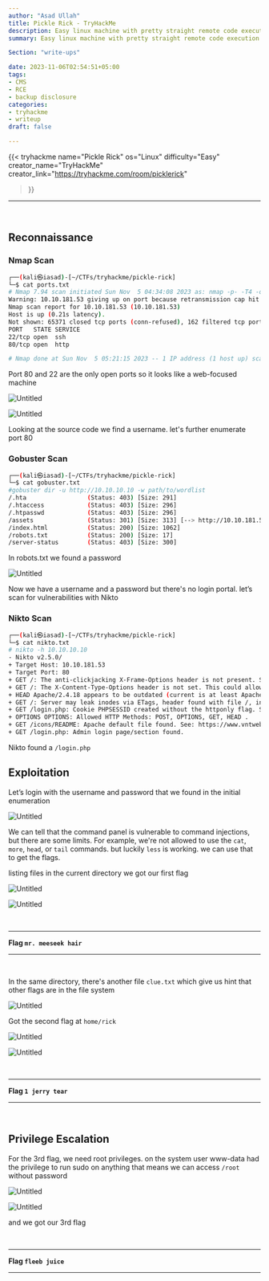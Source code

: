 ```yaml
---
author: "Asad Ullah"
title: Pickle Rick - TryHackMe
description: Easy linux machine with pretty straight remote code execution vulnerability.
summary: Easy linux machine with pretty straight remote code execution vulnerability.

Section: "write-ups"

date: 2023-11-06T02:54:51+05:00
tags: 
- CMS
- RCE
- backup disclosure
categories:
- tryhackme
- writeup
draft: false

---
```


{{< 
tryhackme 
name="Pickle Rick" 
os="Linux" 
difficulty="Easy"  
creator_name="TryHackMe" creator_link="https://tryhackme.com/room/picklerick"
>}}

---

&nbsp;
&nbsp;

## Reconnaissance

### Nmap Scan

```bash
┌──(kali㉿iasad)-[~/CTFs/tryhackme/pickle-rick]
└─$ cat ports.txt 
# Nmap 7.94 scan initiated Sun Nov  5 04:34:08 2023 as: nmap -p- -T4 -oN ports.txt 10.10.181.53
Warning: 10.10.181.53 giving up on port because retransmission cap hit (6).
Nmap scan report for 10.10.181.53 (10.10.181.53)
Host is up (0.21s latency).
Not shown: 65371 closed tcp ports (conn-refused), 162 filtered tcp ports (no-response)
PORT   STATE SERVICE
22/tcp open  ssh
80/tcp open  http

# Nmap done at Sun Nov  5 05:21:15 2023 -- 1 IP address (1 host up) scanned in 2827.06 seconds
```

Port 80 and 22 are the only open ports so it looks like a web-focused machine

![Untitled](/write-ups/tryhackme/pickle-rick/1.webp)

![Untitled](/write-ups/tryhackme/pickle-rick/2.webp)

Looking at the source code we find a username. let's further enumerate port 80

### Gobuster Scan

```bash
┌──(kali㉿iasad)-[~/CTFs/tryhackme/pickle-rick]
└─$ cat gobuster.txt 
#gobuster dir -u http://10.10.10.10 -w path/to/wordlist
/.hta                 (Status: 403) [Size: 291]
/.htaccess            (Status: 403) [Size: 296]
/.htpasswd            (Status: 403) [Size: 296]
/assets               (Status: 301) [Size: 313] [--> http://10.10.181.53/assets/]
/index.html           (Status: 200) [Size: 1062]
/robots.txt           (Status: 200) [Size: 17]
/server-status        (Status: 403) [Size: 300]
```

In robots.txt we found a password

![Untitled](/write-ups/tryhackme/pickle-rick/3.webp)

Now we have a username and a password but there's no login portal. let’s scan for vulnerabilities with Nikto

### Nikto Scan

```bash
┌──(kali㉿iasad)-[~/CTFs/tryhackme/pickle-rick]
└─$ cat nikto.txt   
# nikto -h 10.10.10.10
- Nikto v2.5.0/
+ Target Host: 10.10.181.53
+ Target Port: 80
+ GET /: The anti-clickjacking X-Frame-Options header is not present. See: https://developer.mozilla.org/en-US/docs/Web/HTTP/Headers/X-Frame-Options: 
+ GET /: The X-Content-Type-Options header is not set. This could allow the user agent to render the content of the site in a different fashion to the MIME type. See: https://www.netsparker.com/web-vulnerability-scanner/vulnerabilities/missing-content-type-header/: 
+ HEAD Apache/2.4.18 appears to be outdated (current is at least Apache/2.4.54). Apache 2.2.34 is the EOL for the 2.x branch.
+ GET /: Server may leak inodes via ETags, header found with file /, inode: 426, size: 5818ccf125686, mtime: gzip. See: CVE-2003-1418: 
+ GET /login.php: Cookie PHPSESSID created without the httponly flag. See: https://developer.mozilla.org/en-US/docs/Web/HTTP/Cookies: 
+ OPTIONS OPTIONS: Allowed HTTP Methods: POST, OPTIONS, GET, HEAD .
+ GET /icons/README: Apache default file found. See: https://www.vntweb.co.uk/apache-restricting-access-to-iconsreadme/: 
+ GET /login.php: Admin login page/section found.
```

Nikto found a `/login.php`

## Exploitation

Let’s login with the username and password that we found in the initial enumeration

![Untitled](/write-ups/tryhackme/pickle-rick/4.webp)

We can tell that the command panel is vulnerable to command injections, but there are some limits. For example, we're not allowed to use the `cat`, `more`, `head`, or `tail` commands. but luckily `less` is working. we can use that to get the flags.

listing files in the current directory we got our first flag

![Untitled](/write-ups/tryhackme/pickle-rick/5.webp)

![Untitled](/write-ups/tryhackme/pickle-rick/6.webp)


&nbsp;

---

**Flag `mr. meeseek hair`**

---

&nbsp;


In the same directory, there's another file `clue.txt` which give us hint that other flags are in the file system

![Untitled](/write-ups/tryhackme/pickle-rick/7.webp)

Got the second flag at `home/rick`

![Untitled](/write-ups/tryhackme/pickle-rick/8.webp)

![Untitled](/write-ups/tryhackme/pickle-rick/9.webp)


&nbsp;

---

**Flag `1 jerry tear`**

---


&nbsp;


## Privilege Escalation

For the 3rd flag, we need root privileges. on the system user www-data had the privilege to run sudo on anything that means we can access `/root` without password

![Untitled](/write-ups/tryhackme/pickle-rick/10.webp)

![Untitled](/write-ups/tryhackme/pickle-rick/11.webp)

and we got our 3rd flag

&nbsp;

---

**Flag `fleeb juice`**

---

&nbsp;

&nbsp;
